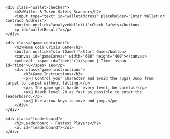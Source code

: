     <div class="wallet-checker">
        <h2>Wallet & Token Safety Scanner</h2>
        <input type="text" id="walletAddress" placeholder="Enter Wallet or Contract Address">
        <button onclick="analyzeWallet()">Check Safety</button>
        <p id="walletResult"></p>
    </div>
    
    <div class="game-container">
        <h2>Meme Coin Crisis Game</h2>
        <button onclick="startGame()">Start Game</button>
        <canvas id="gameCanvas" width="600" height="400"></canvas>
        <p>Level: <span id="level">1</span> | Time: <span id="time">0</span> sec</p>
        <div class="game-instructions">
            <h3>Game Instructions</h3>
            <p>🚀 Control your character and avoid the rugs! Jump from carpet to carpet without falling.</p>
            <p>⚠️ The game gets harder every level, be careful!</p>
            <p>🎯 Reach level 20 as fast as possible to enter the leaderboard.</p>
            <p>🔼 Use arrow keys to move and jump.</p>
        </div>
    </div>
    
    <div class="leaderboard">
        <h2>Leaderboard - Fastest Players</h2>
        <ul id="leaderboard"></ul>
    </div>
</div>

<script>
    const canvas = document.getElementById("gameCanvas");
    const ctx = canvas.getContext("2d");
    let level = 1;
    let timeElapsed = 0;
    let player = { x: 50, y: 300, width: 50, height: 50, speed: 5 };
    let rugs = [];
    let gameSpeed = 4;
    let keys = {};

    function startGame() {
        level = 1;
        timeElapsed = 0;
        player.x = 50;
        player.y = 300;
        rugs = [];
        gameSpeed = 4;
        updateGame();
    }
    
    function updateGame() {
        ctx.clearRect(0, 0, canvas.width, canvas.height);
        ctx.fillStyle = "yellow";
        ctx.fillRect(player.x, player.y, player.width, player.height);
        requestAnimationFrame(updateGame);
    }
    
    function analyzeWallet() {
        let wallet = document.getElementById("walletAddress").value;
        let result = document.getElementById("walletResult");
        let redFlags = ["High Sell Volume", "Interacts with Rug-Pulled Tokens", "Liquidity Not Locked", "New Token with No History"];
        let randomRisk = Math.random() < 0.5 ? "✅ Safe to Invest" : "🚨 " + redFlags[Math.floor(Math.random() * redFlags.length)];
        result.innerHTML = "Analysis Result: " + randomRisk;
    }
</script>
